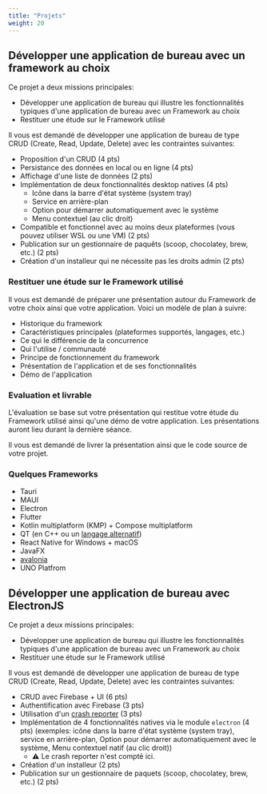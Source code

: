 ```yaml
---
title: "Projets"
weight: 20
---
```


## Développer une application de bureau avec un framework au choix

Ce projet a deux missions principales:

- Développer une application de bureau qui illustre les fonctionnalités typiques d'une application de bureau avec un Framework au choix
- Restituer une étude sur le Framework utilisé

Il vous est demandé de développer une application de bureau de type CRUD (Create, Read, Update, Delete) avec les contraintes suivantes:

- Proposition d'un CRUD (4 pts)
- Persistance des données en local ou en ligne (4 pts)
- Affichage d'une liste de données (2 pts)
- Implémentation de deux fonctionnalités desktop natives (4 pts)
  - Icône dans la barre d'état système (system tray)
  - Service en arrière-plan
  - Option pour démarrer automatiquement avec le système
  - Menu contextuel (au clic droit)
- Compatible et fonctionnel avec au moins deux plateformes (vous pouvez utiliser WSL ou une VM) (2 pts)
- Publication sur un gestionnaire de paquêts (scoop, chocolatey, brew, etc.) (2 pts)
- Création d'un installeur qui ne nécessite pas les droits admin (2 pts)

### Restituer une étude sur le Framework utilisé

Il vous est demandé de préparer une présentation autour du Framework de votre choix ainsi que votre application.
Voici un modèle de plan à suivre:

- Historique du framework
- Caractéristiques principales (plateformes supportés, langages, etc.)
- Ce qui le différencie de la concurrence
- Qui l'utilise / communauté
- Principe de fonctionnement du framework
- Présentation de l'application et de ses fonctionnalités
- Démo de l'application

### Evaluation et livrable

L'évaluation se base sut votre présentation qui restitue votre étude du Framework utilisé ainsi qu'une démo de votre application. Les présentations auront lieu durant la dernière séance.

Il vous est demandé de livrer la présentation ainsi que le code source de votre projet.

### Quelques Frameworks

- Tauri
- MAUI
- Electron
- Flutter
- Kotlin multiplatform (KMP) + Compose multiplatform
- QT (en C++ ou un [langage alternatif](https://wiki.qt.io/Language_Bindings))
- React Native for Windows + macOS
- JavaFX
- [avalonia](https://avaloniaui.net/)
- UNO Platfrom

## Développer une application de bureau avec ElectronJS

Ce projet a deux missions principales:

- Développer une application de bureau qui illustre les fonctionnalités typiques d'une application de bureau avec un Framework au choix
- Restituer une étude sur le Framework utilisé

Il vous est demandé de développer une application de bureau de type CRUD (Create, Read, Update, Delete) avec les contraintes suivantes:

- CRUD avec Firebase + UI (6 pts)
- Authentification avec Firebase (3 pts)
- Utilisation d'un [crash reporter](https://www.electronjs.org/docs/latest/api/crash-reporter) (3 pts)
- Implémentation de 4 fonctionnalités natives via le module `electron` (4 pts) (exemples: icône dans la barre d'état système (system tray), service en arrière-plan, Option pour démarrer automatiquement avec le système, Menu contextuel natif (au clic droit))
  - ⚠ Le crash reporter n'est compté ici.
- Création d'un installeur (2 pts)
- Publication sur un gestionnaire de paquets (scoop, chocolatey, brew, etc.) (2 pts)

